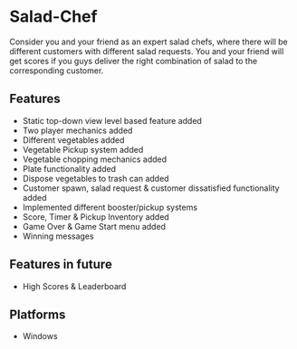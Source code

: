 # Salad-Chef
Consider you and your friend as an expert salad chefs, where there will be different customers with different salad requests. You and your friend will get scores if you guys deliver the right combination of salad to the corresponding customer.

## Features
- Static top-down view level based feature added
- Two player mechanics added
- Different vegetables added
- Vegetable Pickup system added
- Vegetable chopping mechanics added
- Plate functionality added
- Dispose vegetables to trash can added
- Customer spawn, salad request & customer dissatisfied functionality added
- Implemented different booster/pickup systems
- Score, Timer & Pickup Inventory added
- Game Over & Game Start menu added
- Winning messages

## Features in future
- High Scores & Leaderboard

## Platforms
- Windows


